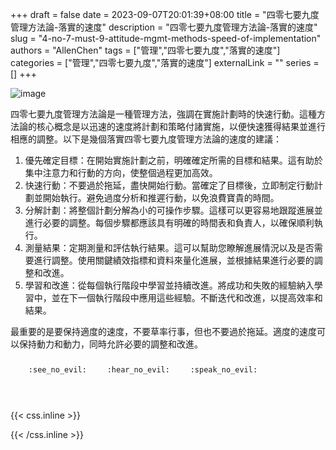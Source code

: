 +++ 
draft = false
date = 2023-09-07T20:01:39+08:00
title = "四零七要九度管理方法論-落實的速度"
description = "四零七要九度管理方法論-落實的速度"
slug = "4-no-7-must-9-attitude-mgmt-methods-speed-of-implementation"
authors = "AllenChen"
tags = ["管理","四零七要九度","落實的速度"]
categories = ["管理","四零七要九度","落實的速度"]
externalLink = ""
series = []
+++

![image](/images/post/A-rabbit-with-big-blue-eyes-increasing-work-efficiency-with-Van-Gogh-style.jpeg)

四零七要九度管理方法論是一種管理方法，強調在實施計劃時的快速行動。這種方法論的核心概念是以迅速的速度將計劃和策略付諸實施，以便快速獲得結果並進行相應的調整。以下是幾個落實四零七要九度管理方法論的速度的建議：

1. 優先確定目標：在開始實施計劃之前，明確確定所需的目標和結果。這有助於集中注意力和行動的方向，使整個過程更加高效。
2. 快速行動：不要過於拖延，盡快開始行動。當確定了目標後，立即制定行動計劃並開始執行。避免過度分析和推遲行動，以免浪費寶貴的時間。
3. 分解計劃：將整個計劃分解為小的可操作步驟。這樣可以更容易地跟蹤進展並進行必要的調整。每個步驟都應該具有明確的時間表和負責人，以確保順利執行。
4. 測量結果：定期測量和評估執行結果。這可以幫助您瞭解進展情況以及是否需要進行調整。使用關鍵績效指標和資料來量化進展，並根據結果進行必要的調整和改進。
5. 學習和改進：從每個執行階段中學習並持續改進。將成功和失敗的經驗納入學習中，並在下一個執行階段中應用這些經驗。不斷迭代和改進，以提高效率和結果。

最重要的是要保持適度的速度，不要草率行事，但也不要過於拖延。適度的速度可以保持動力和動力，同時允許必要的調整和改進。

<p><span class="nowrap"><span class="emojify">🙈</span> <code>:see_no_evil:</code></span>  <span class="nowrap"><span class="emojify">🙉</span> <code>:hear_no_evil:</code></span>  <span class="nowrap"><span class="emojify">🙊</span> <code>:speak_no_evil:</code></span></p>
<br>
    

{{< css.inline >}}
<style>
.emojify {
	font-family: Apple Color Emoji, Segoe UI Emoji, NotoColorEmoji, Segoe UI Symbol, Android Emoji, EmojiSymbols;
	font-size: 2rem;
	vertical-align: middle;
}
@media screen and (max-width:650px) {
  .nowrap {
    display: block;
    margin: 25px 0;
  }
}
</style>
{{< /css.inline >}}
